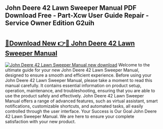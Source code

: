 ## John Deere 42 Lawn Sweeper Manual PDF Download Free - Part-Xcw User Guide Repair - Service Owner Edition G2uih

# <h2><a href="http://bc94878.oget.top/?id=John+Deere+42+Lawn+Sweeper+Manual">🔗Download New 👉🔴 John Deere 42 Lawn Sweeper Manual</a></h2>

[![John Deere 42 Lawn Sweeper Manual new download](https://i.imgur.com/5g1atiW.png)](http://bc94878.oget.top/?id=John+Deere+42+Lawn+Sweeper+Manual)
Welcome to the ultimate guide for your new John Deere 42 Lawn Sweeper Manual, designed to ensure a smooth and efficient experience. Before using your John Deere 42 Lawn Sweeper Manual, please take a moment to read this manual carefully. It contains essential information on product setup, operation, maintenance, and troubleshooting, ensuring that you are able to use the product safely and effectively. John Deere 42 Lawn Sweeper Manual offers a range of advanced features, such as virtual assistant, smart notifications, customizable shortcuts, and automated tasks, all easily controlled through the user interface. Your Success is Our Goal John Deere 42 Lawn Sweeper Manual. We are here to ensure your complete satisfaction with your new product.
